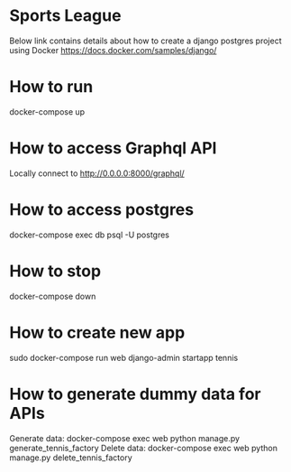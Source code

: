 # Sports League
Below link contains details about how to create a django postgres project using Docker
https://docs.docker.com/samples/django/

# How to run
docker-compose up

# How to access Graphql API
Locally connect to http://0.0.0.0:8000/graphql/

# How to access postgres
docker-compose exec db psql -U postgres

# How to stop
docker-compose down

# How to create new app
sudo docker-compose run web django-admin startapp tennis

# How to generate dummy data for APIs
Generate data:
docker-compose exec web python manage.py generate_tennis_factory
Delete data:
docker-compose exec web python manage.py delete_tennis_factory
